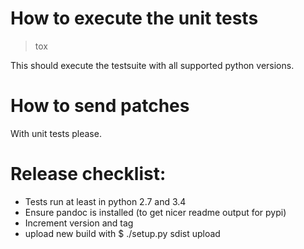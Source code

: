 # How to execute the unit tests

> tox

This should execute the testsuite with all supported python versions.

# How to send patches

With unit tests please.

# Release checklist:
- Tests run at least in python 2.7 and 3.4
- Ensure pandoc is installed (to get nicer readme output for pypi)
- Increment version and tag
- upload new build with $ ./setup.py sdist upload
